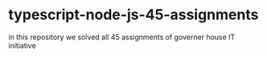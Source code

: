 # typescript-node-js-45-assignments
in this repository we solved all 45 assignments of governer house IT initiative
